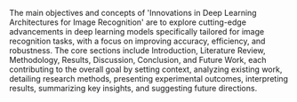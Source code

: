 The main objectives and concepts of 'Innovations in Deep Learning Architectures for Image Recognition' are to explore cutting-edge advancements in deep learning models specifically tailored for image recognition tasks, with a focus on improving accuracy, efficiency, and robustness. The core sections include Introduction, Literature Review, Methodology, Results, Discussion, Conclusion, and Future Work, each contributing to the overall goal by setting context, analyzing existing work, detailing research methods, presenting experimental outcomes, interpreting results, summarizing key insights, and suggesting future directions.